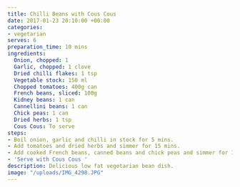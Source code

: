 ```yaml
---
title: Chilli Beans with Cous Cous
date: 2017-01-23 20:10:00 +00:00
categories:
- vegetarian
serves: 6
preparation_time: 10 mins
ingredients:
  Onion, chopped: 1
  Garlic, chopped: 1 clove
  Dried chilli flakes: 1 tsp
  Vegetable stock: 150 ml
  Chopped tomatoes: 400g can
  French beans, sliced: 100g
  Kidney beans: 1 can
  Cannellini beans: 1 can
  Chick peas: 1 can
  Dried herbs: 1 tsp
  Cous Cous: To serve
steps:
- Boil onion, garlic and chilli in stock for 5 mins.
- Add tomatoes and dried herbs and simmer for 15 mins.
- Add cooked French beans, canned beans and chick peas and simmer for 10 mins.
- 'Serve with Cous Cous '
description: Delicious low fat vegetarian bean dish.
image: "/uploads/IMG_4298.JPG"
---
```


